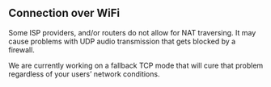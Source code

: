 ## Connection over WiFi

Some ISP providers, and/or routers do not allow for NAT traversing. It may cause problems with UDP audio transmission that gets blocked by a firewall.

We are currently working on a fallback TCP mode that will cure that problem regardless of your users’ network conditions.
